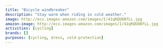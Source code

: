```yaml
---
title: "Bicycle windbreaker"
description: "Stay warm when riding in cold weather."
image: http://ecx.images-amazon.com/images/I/41qRQU8BfLL.jpg
amazon-image: http://ecx.images-amazon.com/images/I/41qRQU8BfLL.jpg
activities: [cycling]
brands: []
purposes: [cycling, dress, cold-protection]
---
```

